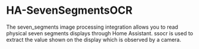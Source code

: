# HA-SevenSegmentsOCR
The seven_segments image processing integration allows you to read physical seven segments displays through Home Assistant. ssocr is used to extract the value shown on the display which is observed by a camera.
